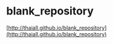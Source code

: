 # blank_repository
[http://thaiall.github.io/blank_repository](http://thaiall.github.io/blank_repository)
